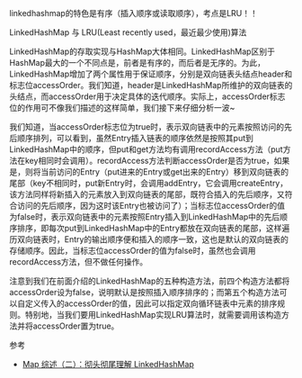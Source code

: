 linkedhashmap的特色是有序（插入顺序或读取顺序），考点是LRU！！

LinkedHashMap 与 LRU(Least recently used，最近最少使用)算法

LinkedHashMap的存取实现与HashMap大体相同。LinkedHashMap区别于HashMap最大的一个不同点是，前者是有序的，而后者是无序的。为此，LinkedHashMap增加了两个属性用于保证顺序，分别是双向链表头结点header和标志位accessOrder。我们知道，header是LinkedHashMap所维护的双向链表的头结点，而accessOrder用于决定具体的迭代顺序。实际上，accessOrder标志位的作用可不像我们描述的这样简单，我们接下来仔细分析一波~ 

我们知道，当accessOrder标志位为true时，表示双向链表中的元素按照访问的先后顺序排列，可以看到，虽然Entry插入链表的顺序依然是按照其put到LinkedHashMap中的顺序，但put和get方法均有调用recordAccess方法（put方法在key相同时会调用）。recordAccess方法判断accessOrder是否为true，如果是，则将当前访问的Entry（put进来的Entry或get出来的Entry）移到双向链表的尾部（key不相同时，put新Entry时，会调用addEntry，它会调用createEntry，该方法同样将新插入的元素放入到双向链表的尾部，既符合插入的先后顺序，又符合访问的先后顺序，因为这时该Entry也被访问了）；当标志位accessOrder的值为false时，表示双向链表中的元素按照Entry插入到LinkedHashMap中的先后顺序排序，即每次put到LinkedHashMap中的Entry都放在双向链表的尾部，这样遍历双向链表时，Entry的输出顺序便和插入的顺序一致，这也是默认的双向链表的存储顺序。因此，当标志位accessOrder的值为false时，虽然也会调用recordAccess方法，但不做任何操作。

注意到我们在前面介绍的LinkedHashMap的五种构造方法，前四个构造方法都将accessOrder设为false，说明默认是按照插入顺序排序的；而第五个构造方法可以自定义传入的accessOrder的值，因此可以指定双向循环链表中元素的排序规则。特别地，当我们要用LinkedHashMap实现LRU算法时，就需要调用该构造方法并将accessOrder置为true。


参考
- [Map 综述（二）：彻头彻尾理解 LinkedHashMap](https://blog.csdn.net/justloveyou_/article/details/71713781)
